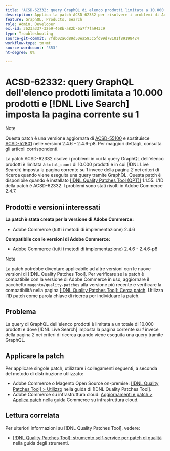 ```yaml
---
title: 'ACSD-62332: query GraphQL di elenco prodotti limitata a 10.000 prodotti e  [!DNL Live Search] imposta la pagina corrente su 1'
description: Applica la patch ACSD-62332 per risolvere i problemi di Adobe Commerce in cui la query GraphQL dell’elenco dei prodotti è limitata a un totale di 10.000 prodotti e in cui [!DNL Live Search] imposta la pagina corrente su *1* invece della pagina *2* nei criteri di ricerca quando viene eseguita la query tramite GraphQL.
feature: GraphQL, Products, Search
role: Admin, Developer
exl-id: 3623a337-32e9-468b-a82b-6a7f7fa943c9
type: Troubleshooting
source-git-commit: 7fdb02a6d89d50ea593c5fd99d78101f89198424
workflow-type: tm+mt
source-wordcount: '353'
ht-degree: 0%

---
```


# ACSD-62332: query GraphQL dell&#39;elenco prodotti limitata a 10.000 prodotti e [!DNL Live Search] imposta la pagina corrente su 1

>[!NOTE]
>
>Questa patch è una versione aggiornata di [ACSD-55100](/help/tools/quality-patches-tool/patches-available-in-qpt/v1-1-46/acsd-55100-graphql-does-not-return-products-beyond-10k-in-the-search-results.md) e sostituisce [ACSD-52801](/help/tools/quality-patches-tool/patches-available-in-qpt/v1-1-40/acsd-52801-graphql-product-filter-query-not-showing-partial-match-results.md) nelle versioni 2.4.6 - 2.4.6-p8. Per maggiori dettagli, consulta gli articoli corrispondenti.

La patch ACSD-62332 risolve i problemi in cui la query GraphQL dell&#39;elenco prodotti è limitata a `total_count` di 10.000 prodotti e in cui [!DNL Live Search] imposta la pagina corrente su *1* invece della pagina *2* nei criteri di ricerca quando viene eseguita una query tramite GraphQL. Questa patch è disponibile quando è installato [[!DNL Quality Patches Tool (QPT)]](/help/tools/quality-patches-tool/quality-patches-tool-to-self-serve-quality-patches.md) 1.1.55. L’ID della patch è ACSD-62332. I problemi sono stati risolti in Adobe Commerce 2.4.7.

## Prodotti e versioni interessati

**La patch è stata creata per la versione di Adobe Commerce:**

* Adobe Commerce (tutti i metodi di implementazione) 2.4.6

**Compatibile con le versioni di Adobe Commerce:**

* Adobe Commerce (tutti i metodi di implementazione) 2.4.6 - 2.4.6-p8

>[!NOTE]
>
>La patch potrebbe diventare applicabile ad altre versioni con le nuove versioni di [!DNL Quality Patches Tool]. Per verificare se la patch è compatibile con la versione di Adobe Commerce in uso, aggiornare il pacchetto `magento/quality-patches` alla versione più recente e verificare la compatibilità nella pagina [[!DNL Quality Patches Tool]: Cerca patch](https://experienceleague.adobe.com/tools/commerce-quality-patches/index.html). Utilizza l’ID patch come parola chiave di ricerca per individuare la patch.

## Problema

La query di GraphQL dell&#39;elenco prodotti è limitata a un totale di 10.000 prodotti e dove [!DNL Live Search] imposta la pagina corrente su *1* invece della pagina *2* nei criteri di ricerca quando viene eseguita una query tramite GraphQL.

## Applicare la patch

Per applicare singole patch, utilizzare i collegamenti seguenti, a seconda del metodo di distribuzione utilizzato:

* Adobe Commerce o Magento Open Source on-premise: [[!DNL Quality Patches Tool] > Utilizzo](/help/tools/quality-patches-tool/usage.md) nella guida di [!DNL Quality Patches Tool].
* Adobe Commerce su infrastruttura cloud: [Aggiornamenti e patch > Applica patch](https://experienceleague.adobe.com/docs/commerce-cloud-service/user-guide/develop/upgrade/apply-patches.html) nella guida Commerce su infrastruttura cloud.


## Lettura correlata

Per ulteriori informazioni su [!DNL Quality Patches Tool], vedere:

* [[!DNL Quality Patches Tool]: strumento self-service per patch di qualità](/help/tools/quality-patches-tool/quality-patches-tool-to-self-serve-quality-patches.md) nella guida degli strumenti.
